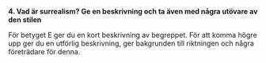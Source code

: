 **4. Vad är surrealism? Ge en beskrivning och ta även med några utövare av den stilen**

För betyget E ger du en kort beskrivning av begreppet. För att komma högre upp ger du en utförlig beskrivning, ger bakgrunden till riktningen och några företrädare för denna.